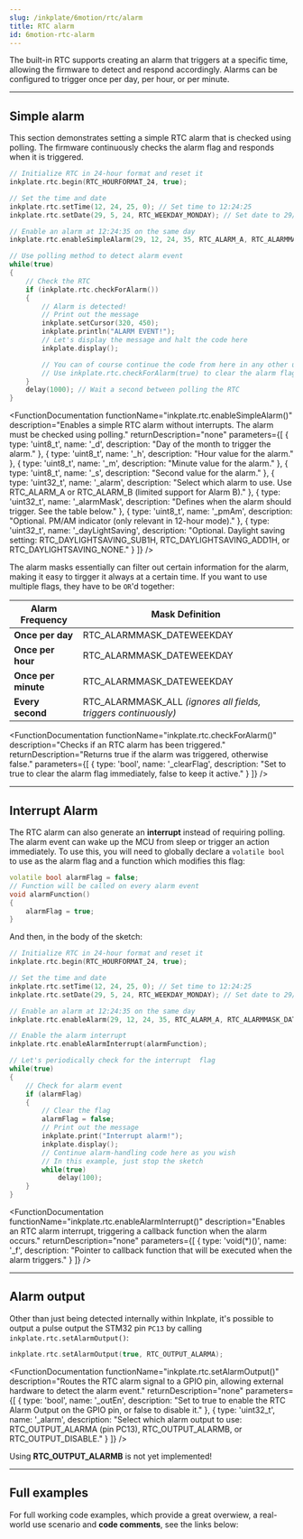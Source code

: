 ```yaml
---
slug: /inkplate/6motion/rtc/alarm
title: RTC alarm
id: 6motion-rtc-alarm
---
```



The built-in RTC supports creating an alarm that triggers at a specific time, allowing the firmware to detect and respond accordingly. Alarms can be configured to trigger once per day, per hour, or per minute.

---

## Simple alarm

This section demonstrates setting a simple RTC alarm that is checked using polling. The firmware continuously checks the alarm flag and responds when it is triggered.

```cpp
// Initialize RTC in 24-hour format and reset it
inkplate.rtc.begin(RTC_HOURFORMAT_24, true);

// Set the time and date
inkplate.rtc.setTime(12, 24, 25, 0); // Set time to 12:24:25
inkplate.rtc.setDate(29, 5, 24, RTC_WEEKDAY_MONDAY); // Set date to 29/5/2024, Monday

// Enable an alarm at 12:24:35 on the same day
inkplate.rtc.enableSimpleAlarm(29, 12, 24, 35, RTC_ALARM_A, RTC_ALARMMASK_DATEWEEKDAY | RTC_ALARMMASK_HOURS | RTC_ALARMMASK_MINUTES);

// Use polling method to detect alarm event
while(true)
{
    // Check the RTC
    if (inkplate.rtc.checkForAlarm())
    {
        // Alarm is detected!
        // Print out the message
        inkplate.setCursor(320, 450);
        inkplate.println("ALARM EVENT!");
        // Let's display the message and halt the code here
        inkplate.display();

        // You can of course continue the code from here in any other use case
        // Use inkplate.rtc.checkForAlarm(true) to clear the alarm flag
    }
    delay(1000); // Wait a second between polling the RTC
}
```

<FunctionDocumentation functionName="inkplate.rtc.enableSimpleAlarm()" description="Enables a simple RTC alarm without interrupts. The alarm must be checked using polling." returnDescription="none" parameters={[ { type: 'uint8_t', name: '_d', description: "Day of the month to trigger the alarm." }, { type: 'uint8_t', name: '_h', description: "Hour value for the alarm." }, { type: 'uint8_t', name: '_m', description: "Minute value for the alarm." }, { type: 'uint8_t', name: '_s', description: "Second value for the alarm." }, { type: 'uint32_t', name: '_alarm', description: "Select which alarm to use. Use RTC_ALARM_A or RTC_ALARM_B (limited support for Alarm B)." }, { type: 'uint32_t', name: '_alarmMask', description: "Defines when the alarm should trigger. See the table below." }, { type: 'uint8_t', name: '_pmAm', description: "Optional. PM/AM indicator (only relevant in 12-hour mode)." }, { type: 'uint32_t', name: '_dayLightSaving', description: "Optional. Daylight saving setting: RTC_DAYLIGHTSAVING_SUB1H, RTC_DAYLIGHTSAVING_ADD1H, or RTC_DAYLIGHTSAVING_NONE." } ]} />

The alarm masks essentially can filter out certain information for the alarm, making it easy to tirgger it always at a certain time. If you want to use multiple flags, they have to be `OR`'d together:

| Alarm Frequency     | Mask Definition                                                 |
| ------------------- | --------------------------------------------------------------- |
| **Once per day**    | RTC_ALARMMASK_DATEWEEKDAY                                       |
| **Once per hour**   | RTC_ALARMMASK_DATEWEEKDAY                                       | RTC_ALARMMASK_HOURS |
| **Once per minute** | RTC_ALARMMASK_DATEWEEKDAY                                       | RTC_ALARMMASK_HOURS | RTC_ALARMMASK_MINUTES |
| **Every second**    | RTC_ALARMMASK_ALL *(ignores all fields, triggers continuously)* |

<FunctionDocumentation functionName="inkplate.rtc.checkForAlarm()" description="Checks if an RTC alarm has been triggered." returnDescription="Returns true if the alarm was triggered, otherwise false." parameters={[ { type: 'bool', name: '_clearFlag', description: "Set to true to clear the alarm flag immediately, false to keep it active." } ]} />

---

## Interrupt Alarm

The RTC alarm can also generate an **interrupt** instead of requiring polling. The alarm event can wake up the MCU from sleep or trigger an action immediately. To use this, you will need to globally declare a `volatile bool` to use as the alarm flag and a function which modifies this flag:

```cpp
volatile bool alarmFlag = false;
// Function will be called on every alarm event
void alarmFunction()
{
    alarmFlag = true;
}
```
And then, in the body of the sketch:
```cpp
// Initialize RTC in 24-hour format and reset it
inkplate.rtc.begin(RTC_HOURFORMAT_24, true);

// Set the time and date
inkplate.rtc.setTime(12, 24, 25, 0); // Set time to 12:24:25
inkplate.rtc.setDate(29, 5, 24, RTC_WEEKDAY_MONDAY); // Set date to 29/5/2024, Monday

// Enable an alarm at 12:24:35 on the same day
inkplate.rtc.enableAlarm(29, 12, 24, 35, RTC_ALARM_A, RTC_ALARMMASK_DATEWEEKDAY | RTC_ALARMMASK_HOURS | RTC_ALARMMASK_MINUTES);

// Enable the alarm interrupt
inkplate.rtc.enableAlarmInterrupt(alarmFunction);

// Let's periodically check for the interrupt  flag
while(true)
{
    // Check for alarm event
    if (alarmFlag)
    {
        // Clear the flag
        alarmFlag = false;
        // Print out the message
        inkplate.print("Interrupt alarm!");
        inkplate.display();
        // Continue alarm-handling code here as you wish
        // In this example, just stop the sketch
        while(true)
            delay(100);
    }
}
```

<FunctionDocumentation
  functionName="inkplate.rtc.enableAlarmInterrupt()"
  description="Enables an RTC alarm interrupt, triggering a callback function when the alarm occurs."
  returnDescription="none"
  parameters={[
    { type: 'void(*)()', name: '_f', description: "Pointer to callback function that will be executed when the alarm triggers." }
  ]}
/>

<FunctionDocumentation
  functionName="inkplate.rtc.disableAlarmInterrupt()"
  description="Disables the RTC alarm interrupt, preventing further callback executions."
  returnDescription="none"
/>

---

## Alarm output

Other than just being detected internally within Inkplate, it's possible to output a pulse output the STM32 pin `PC13` by calling `inkplate.rtc.setAlarmOutput()`:

```cpp
inkplate.rtc.setAlarmOutput(true, RTC_OUTPUT_ALARMA);
```

<FunctionDocumentation functionName="inkplate.rtc.setAlarmOutput()" description="Routes the RTC alarm signal to a GPIO pin, allowing external hardware to detect the alarm event." returnDescription="none" parameters={[ { type: 'bool', name: '_outEn', description: "Set to true to enable the RTC Alarm Output on the GPIO pin, or false to disable it." }, { type: 'uint32_t', name: '_alarm', description: "Select which alarm output to use: RTC_OUTPUT_ALARMA (pin PC13), RTC_OUTPUT_ALARMB, or RTC_OUTPUT_DISABLE." } ]} />

<WarningBox>Using **RTC_OUTPUT_ALARMB** is not yet implemented!</WarningBox>

---

## Full examples

For full working code examples, which provide a great overwiew, a real-world use scenario and **code comments**, see the links below:

<QuickLink 
  title="Inkplate_6_Motion_Simple_Alarm.ino" 
  description="How to set a polling alarm with the internal RTC on Inkplate 6 MOTION"
  url="https://github.com/SolderedElectronics/Inkplate_Motion_Arduino_Library/blob/main/examples/Inkplate6Motion/Advanced/RTC/Inkplate_6_Motion_Simple_Alarm/Inkplate_6_Motion_Simple_Alarm.ino" 
/>

<QuickLink 
  title="Inkplate_6_Motion_RTC_Alarm_Interrupt.ino" 
  description="Full example on how to detect alarm via interrupt"
  url="https://github.com/SolderedElectronics/Inkplate_Motion_Arduino_Library/blob/main/examples/Inkplate6Motion/Advanced/RTC/Inkplate_6_Motion_RTC_Alarm_Interrupt/Inkplate_6_Motion_RTC_Alarm_Interrupt.ino" 
/>

<QuickLink 
  title="Inkplate_6_Motion_RTC_Alarm_Output.ino" 
  description="Pulse an external LED when the alarm is triggered"
  url="https://github.com/SolderedElectronics/Inkplate_Motion_Arduino_Library/blob/main/examples/Inkplate6Motion/Advanced/RTC/Inkplate_6_Motion_RTC_Alarm_Output/Inkplate_6_Motion_RTC_Alarm_Output.ino" 
/>